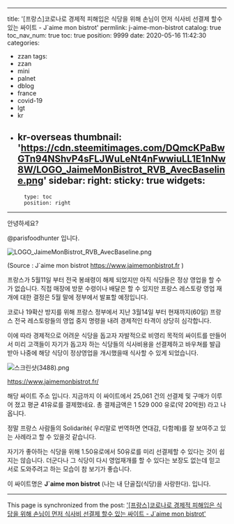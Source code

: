 
---
title: '[프랑스]코로나로 경제적 피해입은 식당을 위해 손님이 먼저 식사비 선결제 할수 있는 싸이트 - J`aime mon bistrot'
permlink: j-aime-mon-bistrot
catalog: true
toc_nav_num: true
toc: true
position: 9999
date: 2020-05-16 11:42:30
categories:
- zzan
tags:
- zzan
- mini
- palnet
- dblog
- france
- covid-19
- lgt
- kr
- kr-overseas
thumbnail: 'https://cdn.steemitimages.com/DQmcKPaBwGTn94NShvP4sFLJWuLeNt4nFwwiuLL1E1nNw8W/LOGO_JaimeMonBistrot_RVB_AvecBaseline.png'
sidebar:
    right:
        sticky: true
widgets:
    -
        type: toc
        position: right
---


안녕하세요?

@parisfoodhunter 입니다.

![LOGO_JaimeMonBistrot_RVB_AvecBaseline.png](https://cdn.steemitimages.com/DQmcKPaBwGTn94NShvP4sFLJWuLeNt4nFwwiuLL1E1nNw8W/LOGO_JaimeMonBistrot_RVB_AvecBaseline.png)

(Source : J`aime mon bistrot   https://www.jaimemonbistrot.fr )

프랑스가 5월11일 부터 전국 봉쇄령이 해제 되었지만 아직 식당들은 정상 영업을 할 수가 없습니다.
직접 매장에 방문 수령이나 배달은 할 수 있지만 프랑스 레스토랑 영업 재개에 대한 결정은 5월 말에 정부에서 발표할 예정입니다.

코로나 19확산 방지를 위해 프랑스 정부에서 지난 3월14일 부터 현재까지(60일) 프랑스 전국 레스토랑들의 영업 중지 명령을 내려 경제적인 타격이 상당히 심각합니다. 

이에 따라 경제적으로 어려운 식당을 돕고자 자발적으로 비영리 목적의 싸이트를 만들어서 미리 고객들이 자기가 돕고자 하는 식당들의 식사비용을 선결제하고 바우쳐를 발급 받아 나중에 해당 식당이 정상영업을 개시했을때 식사할 수 있게 되었습니다.


![스크린샷(3488).png](https://cdn.steemitimages.com/DQmYcBz28RMtSxeKJgifhT7n1L9r5rpK8pqixVmMa7DjkWG/%EC%8A%A4%ED%81%AC%EB%A6%B0%EC%83%B7(3488).png)


https://www.jaimemonbistrot.fr/

해당 싸이트  주소 입니다.  지금까지 이 싸이트에서 25,061 건의 선결제 및 구매가 이루어 졌고  평균 41유로를 결제했네요.
총 결제금액은 1 529 000 유로(약 20억원) 라고 나옵니다.

정말 프랑스 사람들의 Solidarité( 우리말로 번역하면 연대감, 다함께)를 잘 보여주고 있는 사례라고 할 수 있을것 같습니다.

자기가 좋아하는 식당을 위해 1.50유로에서 50유로를 미리 선결제할 수 있다는 것이 쉽지는 않습니다.  더군다나 그 식당이 다시 영업재개를 할 수 있다는 보장도 없는데 믿고 서로 도와주려고 하는 모습이 참 보기가 좋습니다.    

이 싸이트명은 **J`aime mon bistrot** (나는 내 단골집(식당)을 사랑한다). 입니다.

- - -

This page is synchronized from the post: ['[프랑스]코로나로 경제적 피해입은 식당을 위해 손님이 먼저 식사비 선결제 할수 있는 싸이트 - J`aime mon bistrot'](https://steemit.com/@parisfoodhunter/j-aime-mon-bistrot)

